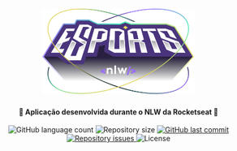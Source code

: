 <h1 align="center">
    <img alt="NLW-eSports" title="#NLW-eSports" src="readme/logo-nlw-esports.svg" width="300px" />
</h1>

<h4 align="center"> 
  🚀 Aplicação desenvolvida durante o NLW da Rocketseat 🚀
</h4>

<p align="center">
  <img alt="GitHub language count" src="https://img.shields.io/github/languages/count/EliasJuk/nlw-esports">	
  <img alt="Repository size" src="https://img.shields.io/github/repo-size/EliasJuk/nlw-esports">
	
  <a href="https://github.com/EliasJuk/nlw-esports/commits/master">
    <img alt="GitHub last commit" src="https://img.shields.io/github/last-commit/EliasJuk/nlw-esports">
  </a>
  
  <a href="https://github.com/EliasJuk/nlw-esports/issues">
    <img alt="Repository issues" src="https://img.shields.io/github/issues/EliasJuk/nlw-esports">
  </a>
  
  <img alt="License" src="https://img.shields.io/badge/license-MIT-brightgreen">
<p>